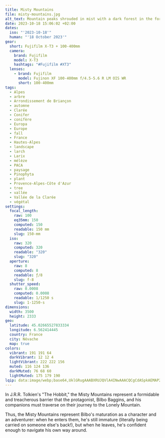 ```yaml
---
title: Misty Mountains
file: misty-mountains.jpg
alt_text: Mountain peaks shrouded in mist with a dark forest in the foreground.
date: 2023-10-18 15:06:02 +02:00
dates:
  iso: "'2023-10-18'"
  human: "'18 October 2023'"
gear:
  short: Fujifilm X-T3 + 100-400mm
  camera:
    brand: Fujifilm
    model: X-T3
    hashtags: "#Fujifilm #XT3"
  lenses:
    - brand: Fujifilm
      model: Fujinon XF 100-400mm f/4.5-5.6 R LM OIS WR
      short: 100-400mm
tags:
  - Alpes
  - arbre
  - Arrondissement de Briançon
  - automne
  - Clarée
  - Conifer
  - conifère
  - Europa
  - Europe
  - fall
  - France
  - Hautes-Alpes
  - landscape
  - larch
  - Larix
  - mélèze
  - PACA
  - paysage
  - Pinophyta
  - plant
  - Provence-Alpes-Côte d'Azur
  - tree
  - vallée
  - Vallée de la Clarée
  - végétal
settings:
  focal_length:
    raw: 100
    eq35mm: 150
    computed: 150
    readable: 150 mm
    slug: 150-mm
  iso:
    raw: 320
    computed: 320
    readable: "320"
    slug: "320"
  aperture:
    raw: 8
    computed: 8
    readable: ƒ/8
    slug: f-8
  shutter_speed:
    raw: 0.0008
    computed: 0.0008
    readable: 1/1250 s
    slug: 1-1250-s
dimensions:
  width: 3500
  height: 2333
geo:
  latitude: 45.02665527833334
  longitude: 6.562414445
  country: France
  city: Névache
  map: true
colors:
  vibrant: 191 191 64
  darkVibrant: 12 12 4
  lightVibrant: 222 222 156
  muted: 116 124 136
  darkMuted: 76 68 60
  lightMuted: 175 179 190
lqip: data:image/webp;base64,UklGRugAAABXRUJQVlA4INwAAACQCgCdASpkAEMAP2mYv1i/s7Wjszqq2/AtCWkA1BkzIReo1X0ay00ebxhERc0xaWDyxCf1q3nnzYJ7vze7AryoOjmIfQAbxz+xHlP8dxYh+nkytfegf7Ktea2n20AA+yp1qtupVETUYg+4fHe/9GxMLqljjx3SNEdvPoJE42eVdQHzt+aHBbRraUt+9OuJ/TQxDfR3l2DXKvAbhvB+Q3Z0KHENNoAdQivCYxhg8alRzFkFKJETdIGtmvfk6u07LxWTRbGhhLEL2+dSmSsjGuLJ6JuZ6oAW6QZ/EwAA
---
```


In J.R.R. Tolkien's "The Hobbit," the Misty Mountains represent a formidable and treacherous barrier that the protagonist, Bilbo Baggins, and his companions must traverse on their journey to the Lonely Mountain.

Thus, the Misty Mountains represent Bilbo's maturation as a character and an adventurer: when he enters them, he's still immature (literally being carried on someone else's back!), but when he leaves, he's confident enough to navigate his own way around.
